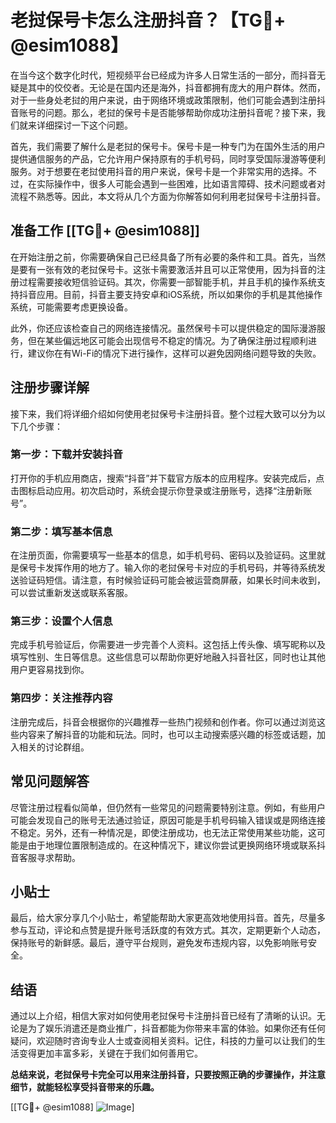 # 老挝保号卡怎么注册抖音？【TG💪+ @esim1088】

在当今这个数字化时代，短视频平台已经成为许多人日常生活的一部分，而抖音无疑是其中的佼佼者。无论是在国内还是海外，抖音都拥有庞大的用户群体。然而，对于一些身处老挝的用户来说，由于网络环境或政策限制，他们可能会遇到注册抖音账号的问题。那么，老挝的保号卡是否能够帮助你成功注册抖音呢？接下来，我们就来详细探讨一下这个问题。

首先，我们需要了解什么是老挝的保号卡。保号卡是一种专门为在国外生活的用户提供通信服务的产品，它允许用户保持原有的手机号码，同时享受国际漫游等便利服务。对于想要在老挝使用抖音的用户来说，保号卡是一个非常实用的选择。不过，在实际操作中，很多人可能会遇到一些困难，比如语言障碍、技术问题或者对流程不熟悉等。因此，本文将从几个方面为你解答如何利用老挝保号卡注册抖音。

## 准备工作 [[TG💪+ @esim1088]]

在开始注册之前，你需要确保自己已经具备了所有必要的条件和工具。首先，当然是要有一张有效的老挝保号卡。这张卡需要激活并且可以正常使用，因为抖音的注册过程需要接收短信验证码。其次，你需要一部智能手机，并且手机的操作系统支持抖音应用。目前，抖音主要支持安卓和iOS系统，所以如果你的手机是其他操作系统，可能需要考虑更换设备。

此外，你还应该检查自己的网络连接情况。虽然保号卡可以提供稳定的国际漫游服务，但在某些偏远地区可能会出现信号不稳定的情况。为了确保注册过程顺利进行，建议你在有Wi-Fi的情况下进行操作，这样可以避免因网络问题导致的失败。

## 注册步骤详解

接下来，我们将详细介绍如何使用老挝保号卡注册抖音。整个过程大致可以分为以下几个步骤：

### 第一步：下载并安装抖音

打开你的手机应用商店，搜索“抖音”并下载官方版本的应用程序。安装完成后，点击图标启动应用。初次启动时，系统会提示你登录或注册账号，选择“注册新账号”。

### 第二步：填写基本信息

在注册页面，你需要填写一些基本的信息，如手机号码、密码以及验证码。这里就是保号卡发挥作用的地方了。输入你的老挝保号卡对应的手机号码，并等待系统发送验证码短信。请注意，有时候验证码可能会被运营商屏蔽，如果长时间未收到，可以尝试重新发送或联系客服。

### 第三步：设置个人信息

完成手机号验证后，你需要进一步完善个人资料。这包括上传头像、填写昵称以及填写性别、生日等信息。这些信息可以帮助你更好地融入抖音社区，同时也让其他用户更容易找到你。

### 第四步：关注推荐内容

注册完成后，抖音会根据你的兴趣推荐一些热门视频和创作者。你可以通过浏览这些内容来了解抖音的功能和玩法。同时，也可以主动搜索感兴趣的标签或话题，加入相关的讨论群组。

## 常见问题解答

尽管注册过程看似简单，但仍然有一些常见的问题需要特别注意。例如，有些用户可能会发现自己的账号无法通过验证，原因可能是手机号码输入错误或是网络连接不稳定。另外，还有一种情况是，即使注册成功，也无法正常使用某些功能，这可能是由于地理位置限制造成的。在这种情况下，建议你尝试更换网络环境或联系抖音客服寻求帮助。

## 小贴士

最后，给大家分享几个小贴士，希望能帮助大家更高效地使用抖音。首先，尽量多参与互动，评论和点赞是提升账号活跃度的有效方式。其次，定期更新个人动态，保持账号的新鲜感。最后，遵守平台规则，避免发布违规内容，以免影响账号安全。

## 结语

通过以上介绍，相信大家对如何使用老挝保号卡注册抖音已经有了清晰的认识。无论是为了娱乐消遣还是商业推广，抖音都能为你带来丰富的体验。如果你还有任何疑问，欢迎随时咨询专业人士或查阅相关资料。记住，科技的力量可以让我们的生活变得更加丰富多彩，关键在于我们如何善用它。

**总结来说，老挝保号卡完全可以用来注册抖音，只要按照正确的步骤操作，并注意细节，就能轻松享受抖音带来的乐趣。**

[[TG💪+ @esim1088] ![Image](https://i.postimg.cc/4NQfJmqS/Snipaste-2025-05-13-00-14-12.png)]
